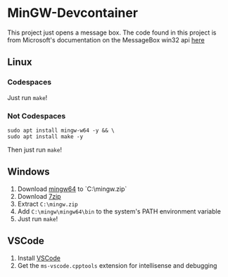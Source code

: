 # MinGW-Devcontainer
This project just opens a message box. The code found in this project is from Microsoft's documentation on the MessageBox win32 api [here](https://learn.microsoft.com/en-us/windows/win32/api/winuser/nf-winuser-messagebox) 
## Linux
### Codespaces
Just run `make`!
### Not Codespaces
```
sudo apt install mingw-w64 -y && \
sudo apt install make -y
```
Then just run `make`!
## Windows
1. Download [mingw64]([https://osdn.net/projects/mingw/downloads/68260/mingw-get-setup.exe/](https://sourceforge.net/projects/mingw-w64/files/Toolchains%20targetting%20Win64/Personal%20Builds/mingw-builds/8.1.0/threads-win32/seh/x86_64-8.1.0-release-win32-seh-rt_v6-rev0.7z)) to `C:\mingw.zip`
2. Download [7zip](https://www.7-zip.org/a/7z2301-x64.exe)
3. Extract `C:\mingw.zip`
4. Add `C:\mingw\mingw64\bin` to the system's PATH environment variable
5. Just run `make`!
## VSCode 
1. Install [VSCode](https://code.visualstudio.com/download)
2. Get the `ms-vscode.cpptools` extension for intellisense and debugging
